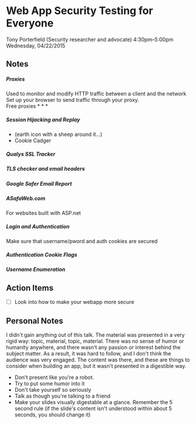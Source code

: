 # Web App Security Testing for Everyone
Tony Porterfield (Security researcher and advocate)
4:30pm–5:00pm Wednesday, 04/22/2015

## Notes

##### Proxies
Used to monitor and modify HTTP traffic between a client and the network  
Set up your browser to send traffic through your proxy.  
Free proxies
* 
* 
* 

##### Session Hijacking and Replay
* (earth icon with a sheep around it...)
* Cookie Cadger

##### Qualys SSL Tracker

##### TLS checker and email headers

##### Google Safer Email Report

##### ASafaWeb.com
For websites built with ASP.net

##### Login and Authentication
Make sure that username/pword and auth cookies are secured  

##### Authentication Cookie Flags

##### Username Enumeration 

## Action Items
* [ ] Look into how to make your webapp more secure

## Personal Notes
I didn't gain anything out of this talk. The material was presented in a very rigid way: topic, material, topic, material. There was no sense of humor or humanity anywhere, and there wasn't any passion or interest behind the subject matter. As a result, it was hard to follow, and I don't think the audience was very engaged. The content was there, and these are things to consider when building an app, but it wasn't presented in a digestible way.  
* Don't present like you're a robot.
* Try to put some humor into it
* Don't take yourself so seriously
* Talk as though you're talking to a friend
* Make your slides visually digestable at a glance. Remember the 5 second rule (if the slide's content isn't understood within about 5 seconds, you should change it)
